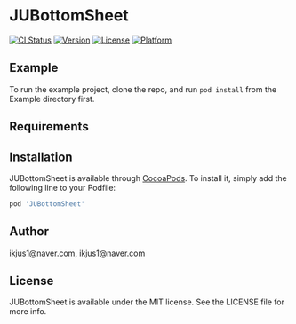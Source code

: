 # JUBottomSheet

[![CI Status](https://img.shields.io/travis/ikjus1@naver.com/JUBottomSheet.svg?style=flat)](https://travis-ci.org/ikjus1@naver.com/JUBottomSheet)
[![Version](https://img.shields.io/cocoapods/v/JUBottomSheet.svg?style=flat)](https://cocoapods.org/pods/JUBottomSheet)
[![License](https://img.shields.io/cocoapods/l/JUBottomSheet.svg?style=flat)](https://cocoapods.org/pods/JUBottomSheet)
[![Platform](https://img.shields.io/cocoapods/p/JUBottomSheet.svg?style=flat)](https://cocoapods.org/pods/JUBottomSheet)

## Example

To run the example project, clone the repo, and run `pod install` from the Example directory first.

## Requirements

## Installation

JUBottomSheet is available through [CocoaPods](https://cocoapods.org). To install
it, simply add the following line to your Podfile:

```ruby
pod 'JUBottomSheet'
```

## Author

ikjus1@naver.com, ikjus1@naver.com

## License

JUBottomSheet is available under the MIT license. See the LICENSE file for more info.

